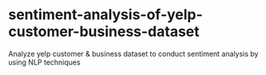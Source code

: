 # sentiment-analysis-of-yelp-customer-business-dataset
Analyze yelp customer &amp; business dataset to conduct sentiment analysis by using NLP techniques
